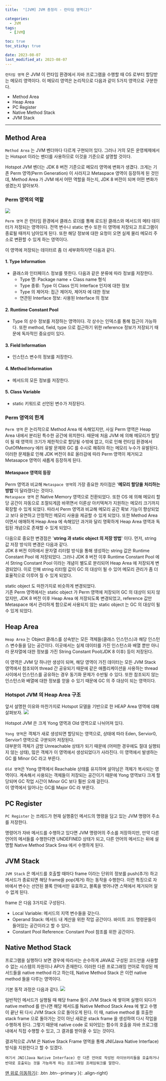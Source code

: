 ```yaml
---
title:  "[JVM] JVM 총정리 - 런타임 영역(2)" 

categories:
  - JVM
tags:
  - [JVM]

toc: true
toc_sticky: true

date: 2023-08-07
last_modified_at: 2023-08-07
---
```


`런타임 영역` 은 JVM 이 런타임 환경에서 자바 프로그램을 수행할 때 OS 로부터 할당받는 메모리 영역이다. 이 메모리 영역은 논리적으로 다음과 같이 5가지 영역으로 구분한다.

 - Method Area
 - Heap Area
 - PC Register
 - Native Method Stack
 - JVM Stack

---

## Method Area
 `Method Area` 는 JVM 벤더마다 다르게 구현되어 있다. 그러나 거의 모든 운영체제에서는 Hotspot 이라는 벤더를 사용하므로 이것을 기준으로 설명할 것이다.

Hotspot JVM 벤더는 JDK 8 버전 기준으로 메모리 영역에 변화가 생겼다. 크게는 기존 Perm 영역(Perm Generation) 이 사라지고 Metaspace 영역이 등장하게 된 것인데, Method Area 가 JVM 에서 어떤 역할을 하는지, JDK 8 버전이 되며 어떤 변화가 생겼는지 알아보자.


### Perm 영역의 역할
<img src="../../assets/img/java/jvm04.png">

 `Perm 영역` 은 런타임 환경에서 클래스 로더를 통해 로드된 클래스와 메서드의 메타 데이터가 저정되는 영역이다. 전역 변수나 static 변수 또한 이 영역에 저장되고 프로그램이 종료될 때까지 남아있게 된다. 또한 해당 정보에 대한 요청이 오면 실제 
물리 메모리 주소로 변환할 수 있게 하는 영역이다.  

이 영역에 저장되는 데이터르 좀 더 세부화하자면 다음과 같다.

#### 1. Type Information
- 클래스와 인터페이스 정보를 뜻한다. 다음과 같은 분류에 따라 정보를 저장한다.
  - Type 명: Package name + Class name 형식
  - Type 종류: Type 이 Class 인지 Interface 인지에 대한 정보
  - Type 의 제어자: 접근 제어자, 제어자 에 대한 정보
  - 연관된 Interface 정보: 사용된 Interface 의 정보

#### 2. Runtime Constant Pool
- Type 의 상수 정보를 저장하는 영역이다. 각 상수는 인덱스를 통해 접근이 가능하다. 또한 method, field, type 으로 접근하기 위한 reference 정보가 저장되기 때문에 독자적인 중요성이 있다.

#### 3. Field Information
- 인스턴스 변수의 정보를 저장한다. 

#### 4. Method Information
- 메서드의 모든 정보를 저장한다.

#### 5. Class Variable
- static 키워드로 선언된 변수가 저장된다.

### Perm 영역의 한계
 `Perm 영역` 은 논리적으로 Method Area 에 속해있지만, 사실 Perm 영역은 Heap Area 내에서 분리된 특수한 공간에 위치한다. 때문에 처음 JVM 에 의해 메모리가 할당이 될 때 영역의 크기가 제한적으로 할당될 수밖에 없고, 이로 인해 런타임 환경에서 
OutOfMemory 에러 유발 문제와 GC 를 수시로 해줘야 하는 메모리 누수가 유발된다. 이러한 문제들로 인해 JDK 버전이 8로 올라감에 따라 Perm 영역이 제거되고 Metasapce 영역이 새롭게 등장하게 된다.

#### Metaspace 영역의 등장
 Perm 영역과 비교해 `Metaspace 영역`의 가장 중요한 차이점은 '**메모리 할당을 처리하는 방법**'이 달라졌다는 것이다.  
`Metaspace 영역` 은 Native Memory 영역으로 전환되었다. 또한 OS 에 의해 메모리 할당 공간이 자동으로 조절되게끔 바뀌면서 이론상 아키텍쳐가 지원하는 메모리 크기까지 확장할 수 있게 되었다. 따라서 Perm 영역과 비교해 메모리 공간 확보 기능이 향상되었고 
보다 유연하고 안정적인 메모리 사용을 제공할 수 있게 되었다. 또한 Method Area 이면서 애매하게 Heap Area 에 속해있던 과거와 달리 명확하게 Heap Area 영역과 독립된 개념으로 존재할 수 있게 되었다.  
  
다음으로 중요한 변경점은 '**string 과 static object 의 저장 방법**' 이다.
먼저, string 값 저장 방식의 변경은 다음과 같다.  
JDK 8 버전 이하에서 문자열 리터럴 방식을 통해 생성하는 string 값은 Runtime Constant Pool 에 저장되었다. 그러나 JDK 8 버전 이후 Runtime Constant Pool 에서 String Constant Pool 이라는 개념이 별도로 분리되어 Heap Area 에 저장되게 변경되었다.
이로 인해 string 리터럴 값이 GC 의 대상이 될 수 있어 메모리 관리가 좀 더 효율적으로 이루어 질 수 있게 되었다.  
  
static object 도 마찬가지로 비슷하게 변경되었다.  
기존 Perm 영역에서는 static object 가 Perm 영역에 저장되어 GC 의 대상이 되지 않았지만, JDK 8 버전 이후 Heap Area 에 저장되도록 변경되었고, reference 값만 Metaspace 에서 관리하게 함으로써 사용되지 않는 static object 는 GC 의 대상이 될 수 있게 되었다.


## Heap Area
 `Heap Area` 는 Object 클래스를 상속받는 모든 객체들(클래스 인스턴스)과 해당 인스턴스 변수들을 담는 공간이다. 이곳에서는 실제 데이터를 가진 인스턴스와 배열 뿐만 아니라 문자열에 대한 정보를 가진 String Constant Pool(JDK 8 이후) 등이 저장된다.  
  
이 영역은 JVM 당 하나만 생성이 되며, 해당 영역이 가진 데이터는 모든 JVM Stack 영역에서 참조되어 thread 간 공유되기 때문에 같은 애플리케이션을 사용하는 thread 사이에서 인스턴스를 공유하는 경우 동기화 문제가 수반될 수 있다. 또한 참조되지 않는 
인스턴스와 배열에 대한 정보를 얻을 수 있기 때문에 GC 의 주 대상이 되는 영역이다.


### Hotspot JVM 의 Heap Area 구조
 앞서 설명한 이유와 마찬가지로 Hotspot 모델을 기반으로 한 HEAP Area 영역에 대해 살펴보자.
<img src="../../assets/img/java/jvm05.png">

Hotspot JVM 은 크게 Yong 영역과 Old 영역으로 나뉘어져 있다.  
  
 `Yong 영역`은 객체가 새로 생성되면 할당되는 영역으로, 상태에 따라 Eden, Servior0, Servior1 영역으로 구분되어 저장된다.  
대부분의 객체가 금방 Unreachable 상태가 되기 때문에 (어떠한 경우에도 절대 실행되지 않는 상태), 많은 객체가 이 영역에서 생성되었다가 사라진다. 이 영역에서 발생하는 GC 를 Minor GC 라고 부른다.  
  
 `Old 영역`은 Yong 영역에서 Reachable 상태를 유지하며 살아남은 객체가 복사되는 영역이다. 계속해서 사용되는 객체들이 저장되는 공간이기 때문에 Yong 영역보다 크게 할당되며 GC 작업 시간이 Minor GC 보다 훨씬 오래 걸린다.  
이 영역에서 일어나는 GC를 Major GC 라 부른다.

## PC Register
 `PC Register` 는 쓰레드가 현재 실행중인 메서드의 명령을 담고 있는 JVM 명령어 주소를 저장한다.  
  
명령어가 자바 메서드를 수행하고 있다면 JVM 명령어의 주소를 저장하지만, 만약 다른 언어의 메서들를 수행한다면 UNDEFINED 상태가 되고, 다른 언어의 메서드는 뒤에 설명할 Native Method Stack Srea 에서 수행하게 된다.


## JVM Stack
 `JVM Stack` 은 메서드를 호출할 때마다 frame 이라는 단위의 정보를 push(추가) 하고 메서드가 종료되면 해당 frame을 pop(제거) 하는 동작을 수행한다. 이런 특징으로 자바에서 변수는 선언된 블록 안에서만 유효하고, 블록을 벗어나면 스택에서 제거되어 알 수 없게 된다.

frame 은 다음 3가지로 구성된다.
- Local Variable: 메서드의 지역 변수들을 갖는다.
- Operand Stack: 메서드 내 계산을 위한 작업 공간이다. 바이트 코드 명령문들이 들어있는 공간이라고 할 수 있다.
- Constant Pool Reference: Constant Pool 참조를 위한 공간이다.

## Native Method Stack
 프로그램을 실행하다 보면 경우에 따라서는 순수하게 JAVA로 구성된 코드만을 사용할 수 없는 시스템의 자원이나 API가 존재한다. 이러한 다른 프로그래밍 언어로 작성된 메서드들을 native method 라고 하는데, Native Method Stack 은 이런 native method 
들을 다루는 영역이다.  

기본 동작 과정은 다음과 같다.
<img src="../../assets/img/java/jvm06.png">

 일반적인 메서드가 실행될 때 해당 frame 들이 JVM Stack 에 쌓이며 실행이 되다가 native method 를 만나면 해당 메서드를 Native Method Stack Area 에 쌓고 수행이 끝난 뒤 다시 JVM Stack 으로 돌아오게 된다. 이 때, native method 를 호출한 
stack frame 으로 돌아가는 것이 아닌 새로운 stack frame 을 생성하여 다시 작업을 수행하게 된다. 그렇기 때문에 native code 로 되어있는 함수의 호출을 자바 프로그램 내에서 직접 수행할 수 있고, 그 결과를 받아올 수 있는 것이다.  
  
결과적으로 JVM 은 Native Stack Frame 영역을 통해 JNI(Java Native Interface) 방식을 지원한다고 할 수 있겠다.

    여기서 JNI(Java Native Interface) 란 다른 언어로 작성된 라이브러리들을 호출하거나 반대로 호출되는 것을 가능하게 하는 프로그래밍 프레임워크를 말한다.


[맨 위로 이동하기](#){: .btn .btn--primary }{: .align-right}
